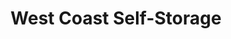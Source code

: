 ---
title: "West Coast Self-Storage"
url: /salinas/west-coast-self-storage/
shop: storage rental
---